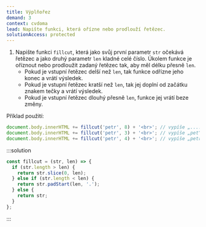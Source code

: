 ```yaml
---
title: Výplňořez
demand: 3
context: cvdoma
lead: Napište funkci, která ořízne nebo prodlouží řetězec.
solutionAccess: protected
---
```


1. Napište funkci `fillcut`, která jako svůj první parametr `str` očekává řetězec a jako druhý parametr `len` kladné celé číslo. Úkolem funkce je oříznout nebo prodloužit zadaný řetězec tak, aby měl délku přesně `len`.
   - Pokud je vstupní řetězec delší než `len`, tak funkce odřízne jeho konec a vrátí výsledek.
   - Pokud je vstupní řetězec kratší než `len`, tak jej doplní od začátku znakem tečky a vrátí výsledek.
   - Pokud je vstupní řetězec dlouhý přesně `len`, funkce jej vrátí beze změny.

Příklad použití:

```js
document.body.innerHTML += fillcut('petr', 8) + '<br>'; // vypíše „....petr“
document.body.innerHTML += fillcut('petr', 3) + '<br>'; // vypíše „pet“
document.body.innerHTML += fillcut('petr', 4) + '<br>'; // vypíše „petr“
```

:::solution

```js
const fillcut = (str, len) => {
  if (str.length > len) {
    return str.slice(0, len);
  } else if (str.length < len) {
    return str.padStart(len, '.');
  } else {
    return str;
  }
};
```

:::

